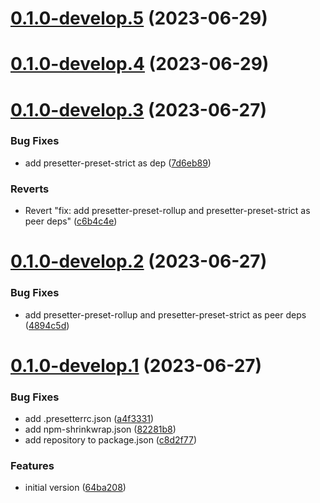 # [0.1.0-develop.5](https://git.lumeweb.com/LumeWeb/presetter-kernel-module-preset/compare/v0.1.0-develop.4...v0.1.0-develop.5) (2023-06-29)

# [0.1.0-develop.4](https://git.lumeweb.com/LumeWeb/presetter-kernel-module-preset/compare/v0.1.0-develop.3...v0.1.0-develop.4) (2023-06-29)

# [0.1.0-develop.3](https://git.lumeweb.com/LumeWeb/presetter-kernel-module-preset/compare/v0.1.0-develop.2...v0.1.0-develop.3) (2023-06-27)


### Bug Fixes

* add presetter-preset-strict as dep ([7d6eb89](https://git.lumeweb.com/LumeWeb/presetter-kernel-module-preset/commit/7d6eb8964ed336ba143cd5f7892df41ae2061d3a))


### Reverts

* Revert "fix: add presetter-preset-rollup and presetter-preset-strict as peer deps" ([c6b4c4e](https://git.lumeweb.com/LumeWeb/presetter-kernel-module-preset/commit/c6b4c4e2d739b7ec69bb6943db936d9caeea362d))

# [0.1.0-develop.2](https://git.lumeweb.com/LumeWeb/presetter-kernel-module-preset/compare/v0.1.0-develop.1...v0.1.0-develop.2) (2023-06-27)


### Bug Fixes

* add presetter-preset-rollup and presetter-preset-strict as peer deps ([4894c5d](https://git.lumeweb.com/LumeWeb/presetter-kernel-module-preset/commit/4894c5d3d33b94d41d537751f65349dc81cfd883))

# [0.1.0-develop.1](https://git.lumeweb.com/LumeWeb/presetter-kernel-module-preset/compare/v0.0.1...v0.1.0-develop.1) (2023-06-27)


### Bug Fixes

* add .presetterrc.json ([a4f3331](https://git.lumeweb.com/LumeWeb/presetter-kernel-module-preset/commit/a4f3331a2163180218e5024dcad6b863ee4ae64f))
* add npm-shrinkwrap.json ([82281b8](https://git.lumeweb.com/LumeWeb/presetter-kernel-module-preset/commit/82281b8ce8b323ac9bf2afc235ae855e20cb64c2))
* add repository to package.json ([c8d2f77](https://git.lumeweb.com/LumeWeb/presetter-kernel-module-preset/commit/c8d2f77cf70b3e5f28b87966614ce49be7174562))


### Features

* initial version ([64ba208](https://git.lumeweb.com/LumeWeb/presetter-kernel-module-preset/commit/64ba20821f3b0dab50fc48fd95b3254ece888b36))
